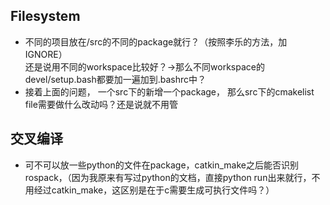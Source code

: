 ## Filesystem
- 不同的项目放在/src的不同的package就行？（按照李乐的方法，加IGNORE）  
还是说用不同的workspace比较好？->那么不同workspace的devel/setup.bash都要加一遍加到.bashrc中？
- 接着上面的问题， 一个src下的新增一个package， 那么src下的cmakelist file需要做什么改动吗？还是说就不用管

## 交叉编译
- 可不可以放一些python的文件在package，catkin_make之后能否识别rospack，（因为我原来有写过python的文档，直接python run出来就行，不用经过catkin_make，这区别是在于c需要生成可执行文件吗？）
